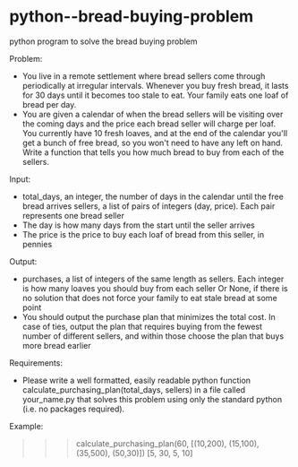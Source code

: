 # python--bread-buying-problem
python program to solve the bread buying problem


Problem:
- You live in a remote settlement where bread sellers come through periodically at irregular intervals. Whenever you buy fresh bread, it lasts for 30 days until it becomes too stale to eat. Your family eats one loaf of bread per day.
- You are given a calendar of when the bread sellers will be visiting over the coming days and the price each bread seller will charge per loaf. You currently have 10 fresh loaves, and at the end of the calendar you'll get a bunch of free bread, so you won't need to have any left on hand. Write a function that tells you how much bread to buy from each of the sellers.


Input:
- total_days, an integer, the number of days in the calendar until the free bread arrives sellers, a list of pairs of integers (day, price). Each pair represents one bread seller
- The day is how many days from the start until the seller arrives
- The price is the price to buy each loaf of bread from this seller, in pennies


Output:
- purchases, a list of integers of the same length as sellers. Each integer is how many loaves you should buy from each seller
Or None, if there is no solution that does not force your family to eat stale bread at some point
- You should output the purchase plan that minimizes the total cost. In case of ties, output the plan that requires buying from the fewest number of different sellers, and within those choose the plan that buys more bread earlier


Requirements:
- Please write a well formatted, easily readable python function calculate_purchasing_plan(total_days, sellers) in a file called your_name.py that solves this problem using only the standard python (i.e. no packages required).

Example:
>>> calculate_purchasing_plan(60, [(10,200), (15,100), (35,500), (50,30)]) [5, 30, 5, 10]
